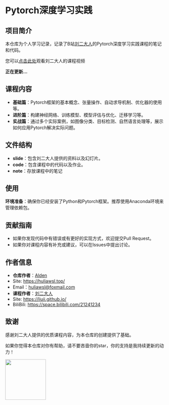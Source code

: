 # Pytorch深度学习实践

## 项目简介
本仓库为个人学习记录，记录了B站[刘二大人](https://space.bilibili.com/21241234)的Pytorch深度学习实践课程的笔记和代码。

您可以[点击此处](https://www.bilibili.com/video/BV1Y7411d7Ys/)观看刘二大人的课程视频

**正在更新...**

## 课程内容
- **基础篇**：Pytorch框架的基本概念、张量操作、自动求导机制、优化器的使用等。
- **进阶篇**：构建神经网络、训练模型、模型评估与优化、迁移学习等。
- **实战篇**：通过多个实际案例，如图像分类、目标检测、自然语言处理等，展示如何应用Pytorch解决实际问题。

## 文件结构
- **slide**：包含刘二大人提供的资料以及幻灯片。
- **code**：包含课程中的代码以及作业。
- **note**：存放课程中的笔记

## 使用
**环境准备**：确保你已经安装了Python和Pytorch框架。推荐使用Anaconda环境来管理依赖包。

## 贡献指南
- 如果你发现代码中有错误或有更好的实现方式，欢迎提交Pull Request。
- 如果你对课程内容有补充或建议，可以在Issues中提出讨论。

## 作者信息
- **仓库作者**：[Alden](https://github.com/huliawsl)
 - Site: <https://huliawsl.top/>
 - Email：<huliawsl@foxmail.com>
- **课程作者**：[刘二大人](https://github.com/liuii)
 - Site: <https://liuii.github.io/>
 - BiliBili: <https://space.bilibili.com/21241234>

## 致谢
感谢刘二大人提供的优质课程内容，为本仓库的创建提供了基础。

如果你觉得本仓库对你有帮助，请不要吝啬你的star，你的支持是我持续更新的动力！

<img  src="https://huliawsl.top/img/huli.c0a5657c.png" width="128" />
